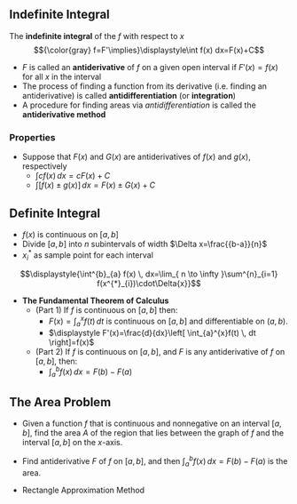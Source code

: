 ## Indefinite Integral

The **indefinite integral** of the $f$ with respect to $x$
$${\color{gray} f=F'\implies}\displaystyle\int f(x) dx=F(x)+C$$ 
- $F$ is called an **antiderivative** of $f$ on a given open interval if $F'(x)=f(x)$ for all $x$ in the interval
- The process of finding a function from its derivative (i.e. finding an antiderivative) is called **antidifferentiation** (or **integration**)
- A procedure for finding areas via *antidifferentiation* is called the **antiderivative method**


### Properties 

- Suppose that $F(x)$ and $G(x)$ are antiderivatives of $f(x)$ and $g(x)$, respectively
	- $\displaystyle\int cf(x) \, dx=cF(x)+C$
	- $\displaystyle \int [f(x)\pm g(x)] \, dx=F(x)\pm G(x)+C$



## Definite Integral

- $f(x)$ is continuous on $[a ,b]$
- Divide $[a, b]$ into $n$ subintervals of width $\Delta x=\frac{{b-a}}{n}$
- $x^*_i$ as sample point for each interval

$$\displaystyle{\int^{b}_{a} f(x) \, dx=\lim_{ n \to \infty }\sum^{n}_{i=1} f(x^{*}_{i})\cdot\Delta{x}}$$


- **The Fundamental Theorem of Calculus**
	- (Part 1) If $f$ is continuous on $[a,b]$ then:
		- $\displaystyle F(x)=\int_{a}^{x}f(t)  \, dt$ is continuous on $[a,b]$ and differentiable on $(a,b)$.
		- $\displaystyle F'(x)=\frac{d}{dx}\left[ \int_{a}^{x}f(t)  \, dt \right]=f(x)$
	- (Part 2) If $f$ is continuous on $[a,b]$, and $F$ is any antiderivative of $f$ on $[a,b]$, then:
		- $\displaystyle\int^{b}_{a} f(x) \, dx=F(b)-F(a)$

## The Area Problem 




- Given a function $f$ that is continuous and nonnegative on an interval $[a, b]$, find the area $A$ of the region that lies between the graph of $f$ and the interval $[a, b]$ on the $x$-axis.

- Find antiderivative $F$ of $f$ on $[a,b]$, and then $\displaystyle\int^{b}_{a} f(x) \, dx=F(b)-F(a)$ is the area.



- Rectangle Approximation Method
